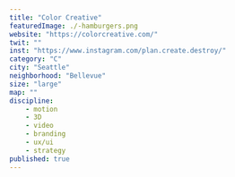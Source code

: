 ```yaml
---
title: "Color Creative"
featuredImage: ./-hamburgers.png
website: "https://colorcreative.com/"
twit: ""
inst: "https://www.instagram.com/plan.create.destroy/"
category: "C"
city: "Seattle"
neighborhood: "Bellevue"
size: "large"
map: ""
discipline:
    - motion
    - 3D
    - video
    - branding
    - ux/ui
    - strategy
published: true
---
```




